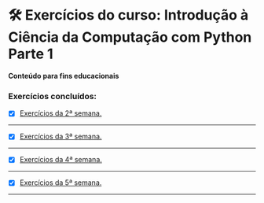 # :hammer_and_wrench: Exercícios do curso: Introdução à Ciência da Computação com Python Parte 1
 **Conteúdo para fins educacionais**
 ### Exercícios concluídos:
 - [x] [Exercícios da 2ª semana.](https://github.com/PedroSantana2/exercicios-ciencia-da-computacao-USP/tree/main/USP/002_SegundaSemana_USP)
 ---
 - [x] [Exercícios da 3ª semana.](https://github.com/PedroSantana2/exercicios-ciencia-da-computacao-USP/tree/main/USP/003_TerceiraSemana_USP)
 ---
 - [x] [Exercícios da 4ª semana.](https://github.com/PedroSantana2/exercicios-ciencia-da-computacao-USP/tree/main/USP/004_QuartaSemana_USP)
 ---
 - [x] [Exercícios da 5ª semana.](https://github.com/PedroSantana2/exercicios-ciencia-da-computacao-USP/tree/main/USP/005_QuintaSemana_USP)
 ---
